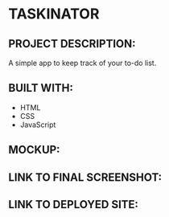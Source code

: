 # TASKINATOR

## PROJECT DESCRIPTION:
A simple app to keep track of your to-do list. 

## BUILT WITH:
- HTML
- CSS
- JavaScript

## MOCKUP:


## LINK TO FINAL SCREENSHOT:


## LINK TO DEPLOYED SITE:
